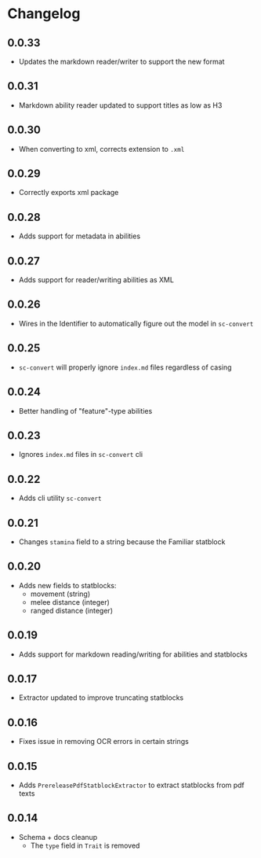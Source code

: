 # Changelog

## 0.0.33

- Updates the markdown reader/writer to support the new format

## 0.0.31

- Markdown ability reader updated to support titles as low as H3

## 0.0.30

- When converting to xml, corrects extension to `.xml`

## 0.0.29

- Correctly exports xml package

## 0.0.28

- Adds support for metadata in abilities

## 0.0.27

- Adds support for reader/writing abilities as XML

## 0.0.26

- Wires in the Identifier to automatically figure out the model in `sc-convert`

## 0.0.25

- `sc-convert` will properly ignore `index.md` files regardless of casing

## 0.0.24

- Better handling of "feature"-type abilities

## 0.0.23

- Ignores `index.md` files in `sc-convert` cli

## 0.0.22

- Adds cli utility `sc-convert`

## 0.0.21

- Changes `stamina` field to a string because the Familiar statblock

## 0.0.20

- Adds new fields to statblocks:
  - movement (string)
  - melee distance (integer)
  - ranged distance (integer)

## 0.0.19

- Adds support for markdown reading/writing for abilities and statblocks

## 0.0.17

- Extractor updated to improve truncating statblocks

## 0.0.16

- Fixes issue in removing OCR errors in certain strings

## 0.0.15

- Adds `PrereleasePdfStatblockExtractor` to extract statblocks from pdf texts

## 0.0.14

- Schema + docs cleanup
  - The `type` field in `Trait` is removed